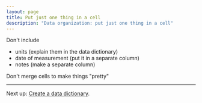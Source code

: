 ```yaml
---
layout: page
title: Put just one thing in a cell
description: "Data organization: put just one thing in a cell"
---
```


Don't include
- units (explain them in the data dictionary)
- date of measurement (put it in a separate column)
- notes (make a separate column)

Don't merge cells to make things "pretty"

---

Next up: [Create a data dictionary](dictionary.html).

